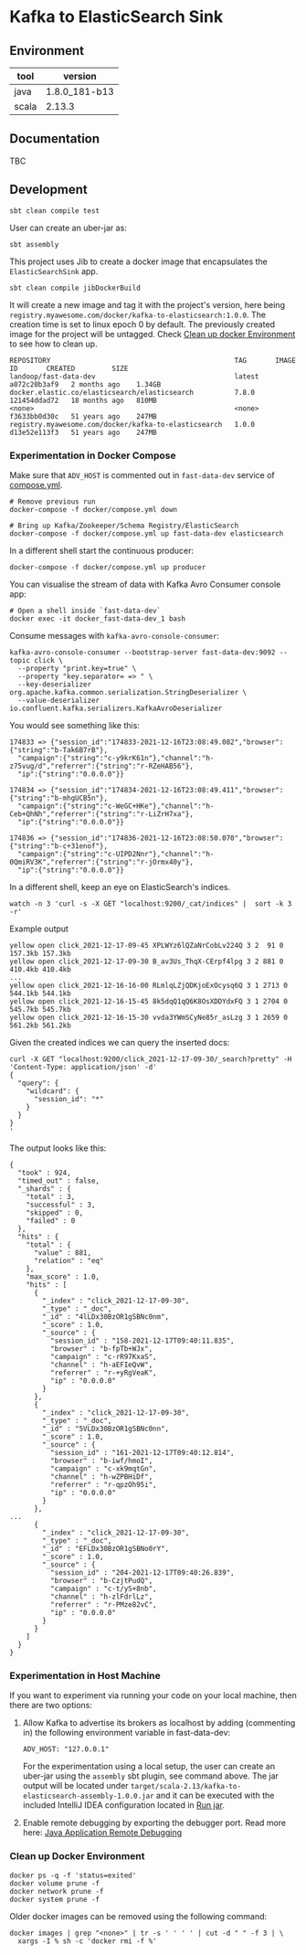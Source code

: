 # Kafka to ElasticSearch Sink

## Environment

| tool  | version       |
|-------|---------------|
| java  | 1.8.0_181-b13 |
| scala | 2.13.3        |

## Documentation

TBC

## Development

```shell
sbt clean compile test
```

User can create an uber-jar as:

```shell
sbt assembly
```

This project uses Jib to create a docker image that encapsulates the `ElasticSearchSink` app.

```shell
sbt clean compile jibDockerBuild
```

It will create a new image and tag it with the project's version, here being 
`registry.myawesome.com/docker/kafka-to-elasticsearch:1.0.0`. The creation time is set to linux epoch 0 by default.
The previously created image for the project will be untagged. 
Check [Clean up docker Environment](###clean-up-docker-environment) to see how to clean up.

```shell
REPOSITORY                                             TAG       IMAGE ID       CREATED         SIZE
landoop/fast-data-dev                                  latest    a072c20b3af9   2 months ago    1.34GB
docker.elastic.co/elasticsearch/elasticsearch          7.8.0     121454ddad72   18 months ago   810MB
<none>                                                 <none>    f3633bb0d30c   51 years ago    247MB
registry.myawesome.com/docker/kafka-to-elasticsearch   1.0.0     d13e52e113f3   51 years ago    247MB
```

### Experimentation in Docker Compose

Make sure that `ADV_HOST` is commented out in `fast-data-dev` service of [compose.yml](docker/compose.yml).

```shell
# Remove previous run
docker-compose -f docker/compose.yml down

# Bring up Kafka/Zookeeper/Schema Registry/ElasticSearch
docker-compose -f docker/compose.yml up fast-data-dev elasticsearch
```

In a different shell start the continuous producer: 

```shell
docker-compose -f docker/compose.yml up producer
```

You can visualise the stream of data with Kafka Avro Consumer console app:

```shell
# Open a shell inside `fast-data-dev`
docker exec -it docker_fast-data-dev_1 bash
```

Consume messages with `kafka-avro-console-consumer`:

```shell
kafka-avro-console-consumer --bootstrap-server fast-data-dev:9092 --topic click \
  --property "print.key=true" \
  --property "key.separator= => " \
  --key-deserializer org.apache.kafka.common.serialization.StringDeserializer \
  --value-deserializer io.confluent.kafka.serializers.KafkaAvroDeserializer
```

You would see something like this:

```shell
174833 => {"session_id":"174833-2021-12-16T23:08:49.082","browser":{"string":"b-Tak6B7rB"}, 
  "campaign":{"string":"c-y9krK61n"},"channel":"h-z75vug/d","referrer":{"string":"r-RZeHAB56"},
  "ip":{"string":"0.0.0.0"}}

174834 => {"session_id":"174834-2021-12-16T23:08:49.411","browser":{"string":"b-mhgUCB5n"},
  "campaign":{"string":"c-WeGC+HKe"},"channel":"h-Ceb+QhNh","referrer":{"string":"r-LiZrH7xa"},
  "ip":{"string":"0.0.0.0"}}

174836 => {"session_id":"174836-2021-12-16T23:08:50.070","browser":{"string":"b-c+31enof"},
  "campaign":{"string":"c-UIPD2Nnr"},"channel":"h-0QmiRV3K","referrer":{"string":"r-jOrmx40y"},
  "ip":{"string":"0.0.0.0"}}
```

In a different shell, keep an eye on ElasticSearch's indices.

```shell
watch -n 3 'curl -s -X GET "localhost:9200/_cat/indices" |  sort -k 3 -r'
```

Example output

```shell
yellow open click_2021-12-17-09-45 XPLWYz6lQZaNrCobLv224Q 3 2  91 0 157.3kb 157.3kb
yellow open click_2021-12-17-09-30 B_av3Us_ThqX-CErpf4lpg 3 2 881 0 410.4kb 410.4kb
...
yellow open click_2021-12-16-16-00 RLmlqLZjQDKjoExOcysq6Q 3 1 2713 0 544.1kb 544.1kb
yellow open click_2021-12-16-15-45 8k5dqQ1qQ6K8OsXDDYdxFQ 3 1 2704 0 545.7kb 545.7kb
yellow open click_2021-12-16-15-30 vvda3YWmSCyNe85r_asLzg 3 1 2659 0 561.2kb 561.2kb
```

Given the created indices we can query the inserted docs:

```shell
curl -X GET "localhost:9200/click_2021-12-17-09-30/_search?pretty" -H 'Content-Type: application/json' -d'
{
  "query": {
    "wildcard": {
      "session_id": "*"
    }
  }
}
'
```

The output looks like this:

```shell
{
  "took" : 924,
  "timed_out" : false,
  "_shards" : {
    "total" : 3,
    "successful" : 3,
    "skipped" : 0,
    "failed" : 0
  },
  "hits" : {
    "total" : {
      "value" : 881,
      "relation" : "eq"
    },
    "max_score" : 1.0,
    "hits" : [
      {
        "_index" : "click_2021-12-17-09-30",
        "_type" : "_doc",
        "_id" : "4lLDx30BzOR1gSBNc0nm",
        "_score" : 1.0,
        "_source" : {
          "session_id" : "158-2021-12-17T09:40:11.835",
          "browser" : "b-fpTb+WJx",
          "campaign" : "c-rR97KxaS",
          "channel" : "h-aEFIeQvW",
          "referrer" : "r-+yRgVeaK",
          "ip" : "0.0.0.0"
        }
      },
      {
        "_index" : "click_2021-12-17-09-30",
        "_type" : "_doc",
        "_id" : "5VLDx30BzOR1gSBNc0nn",
        "_score" : 1.0,
        "_source" : {
          "session_id" : "161-2021-12-17T09:40:12.814",
          "browser" : "b-iwf/hmoI",
          "campaign" : "c-xk9mqtGn",
          "channel" : "h-wZPBHiDf",
          "referrer" : "r-qpzOh95i",
          "ip" : "0.0.0.0"
        }
      },
...
      {
        "_index" : "click_2021-12-17-09-30",
        "_type" : "_doc",
        "_id" : "EFLDx30BzOR1gSBNo0rY",
        "_score" : 1.0,
        "_source" : {
          "session_id" : "204-2021-12-17T09:40:26.839",
          "browser" : "b-CzjtPudQ",
          "campaign" : "c-t/yS+8nb",
          "channel" : "h-zlFdrlLz",
          "referrer" : "r-PMze82vC",
          "ip" : "0.0.0.0"
        }
      }
    ]
  }
}
```

### Experimentation in Host Machine

If you want to experiment via running your code on your local machine, then there are two options:

1) Allow Kafka to advertise its brokers as localhost by adding (commenting in) the following 
   environment variable in fast-data-dev:
    ```shell
    ADV_HOST: "127.0.0.1"
    ```
   For the experimentation using a local setup, the user can create an uber-jar 
   using the `assembly` sbt plugin, see command above. The jar output will be located under
   `target/scala-2.13/kafka-to-elasticsearch-assembly-1.0.0.jar` and it can be executed with the included
   IntelliJ IDEA configuration located in [Run jar](.run/Run%20jar.run.xml).

2) Enable remote debugging by exporting the debugger port.
   Read more here: [Java Application Remote Debugging](https://www.baeldung.com/java-application-remote-debugging)

   
### Clean up Docker Environment

```shell
docker ps -q -f 'status=exited'
docker volume prune -f
docker network prune -f
docker system prune -f
```

Older docker images can be removed using the following command:

```shell
docker images | grep "<none>" | tr -s ' ' ' ' | cut -d " " -f 3 | \
  xargs -I % sh -c 'docker rmi -f %'
```
